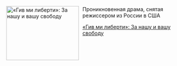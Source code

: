 <!--2025-05-16 10:15:38-->
<div class="yb">
  <div class="rss kino_kino"><a href="https://www.kino-teatr.ru/kino/art/tv/5413/" title="«Гив ми либерти»: За нашу и вашу свободу"><img src="https://www.kino-teatr.ru/art/3/1/5413/poster.jpg" width="196" height="147" align="left" hspace="5" style="margin: 0px 10px 0px 5px" alt="«Гив ми либерти»: За нашу и вашу свободу"/></a>Проникновенная драма, снятая режиссером из России в США <p class="titl"><a href="https://www.kino-teatr.ru/kino/art/tv/5413/">«Гив ми либерти»: За нашу и вашу свободу</a></p></div>
</div>
